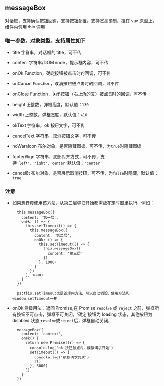 ## messageBox

对话框，支持确认按钮回调，支持按钮配置，支持宽高定制，挂在 vue 原型上，组件内使用 this 调用

### 唯一参数，对象类型，支持属性如下

- title 字符串，对话框的 title，可不传

- content 字符串/DOM node，提示框内容，可不传

- onOk Function，确定按钮被点击时的回调，可不传

- onCancel Function，取消按钮被点击时的回调，可不传

- onClose Function，关闭按钮（右上角的叉）被点击时的回调，可不传

- height 正整数，弹框高度，默认值：`130`

- width 正整数，弹框宽度，默认值：`416`

- okText 字符串，ok 按钮文字，可不传

- cancelText 字符串，取消按钮文字，可不传

- noWarnIcon 布尔对象，是否隐藏图标，可不传，为`true`时隐藏图标

- footerAlign 字符串，底部对齐方式，可不传，支持`'left','right','center'`默认值：`'center'`

- cancelBt 布尔对象，是否展示取消按钮，可不传，为`false`时隐藏，默认值：`true`

### 注意

- 如果想嵌套使用该方法，从第二层弹框开始都需放在定时器里执行，例如：

  ```
    this.messageBox({
      content: '第一层',
      onOk: () => {
        this.setTimeout(() => {
          this.messageBox({
            content: '第二层',
            onOk: () => {
              this.setTimeout(() => {
                this.messageBox({
                  content: '第三层'
                })
              }, 1000)
            }
          })
        }, 1000)
      }
    })

    ps:this.setTimeout也是该库内方法，可以自动销毁，使用方法和window.setTimeout一样
  ```

* onOk 高级用法：返回 Promise,在 Promise `resolve` 或 `reject` 之前，弹框所有按钮不可点击，弹框不可关闭，‘确定’按钮为 loading 状态，其他按钮为 disabled 状态;`resolve`或`reject`后，弹框自动关闭。
  ```
    messageBox({
      content: 'content',
      onOk() {
        return new Promise((r) => {
          console.log('ok 按钮被点击，模拟请求开始')
          setTimeout(() => {
            console.log('模拟请求完成')
            r()
          }, 3000)
        })
      }
    })
  ```

